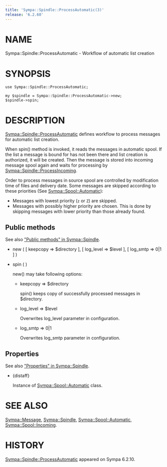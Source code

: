 ```yaml
---
title: 'Sympa::Spindle::ProcessAutomatic(3)'
release: '6.2.60'
---
```


# NAME

Sympa::Spindle::ProcessAutomatic - Workflow of automatic list creation

# SYNOPSIS

    use Sympa::Spindle::ProcessAutomatic;

    my $spindle = Sympa::Spindle::ProcessAutomatic->new;
    $spindle->spin;

# DESCRIPTION

[Sympa::Spindle::ProcessAutomatic](./Sympa-Spindle-ProcessAutomatic.3.md) defines workflow to process messages
for automatic list creation.

When spin() method is invoked, it reads the messages in automatic spool.
If the list a message is bound for has not been there and list creation is
authorized, it will be created.  Then the message is stored into incoming
message spool again and waits for processing by
[Sympa::Spindle::ProcessIncoming](./Sympa-Spindle-ProcessIncoming.3.md).

Order to process messages in source spool are controlled by modification time
of files and delivery date.
Some messages are skipped according to these priorities
(See [Sympa::Spool::Automatic](./Sympa-Spool-Automatic.3.md)):

- Messages with lowest priority (`z` or `Z`) are skipped.
- Messages with possibly higher priority are chosen.
This is done by skipping messages with lower priority than those already
found.

## Public methods

See also ["Public methods" in Sympa::Spindle](./Sympa-Spindle.3.md#public-methods).

- new ( \[ keepcopy => $directory \],
\[ log\_level => $level \],
\[ log\_smtp => 0&#124;1 \] )
- spin ( )

    new() may take following options:

    - keepcopy => $directory

        spin() keeps copy of successfully processed messages in $directory.

    - log\_level => $level

        Overwrites log\_level parameter in configuration.

    - log\_smtp => 0&#124;1

        Overwrites log\_smtp parameter in configuration.

## Properties

See also ["Properties" in Sympa::Spindle](./Sympa-Spindle.3.md#properties).

- {distaff}

    Instance of [Sympa::Spool::Automatic](./Sympa-Spool-Automatic.3.md) class.

# SEE ALSO

[Sympa::Message](./Sympa-Message.3.md),
[Sympa::Spindle](./Sympa-Spindle.3.md), [Sympa::Spool::Automatic](./Sympa-Spool-Automatic.3.md), [Sympa::Spool::Incoming](./Sympa-Spool-Incoming.3.md).

# HISTORY

[Sympa::Spindle::ProcessAutomatic](./Sympa-Spindle-ProcessAutomatic.3.md) appeared on Sympa 6.2.10.
